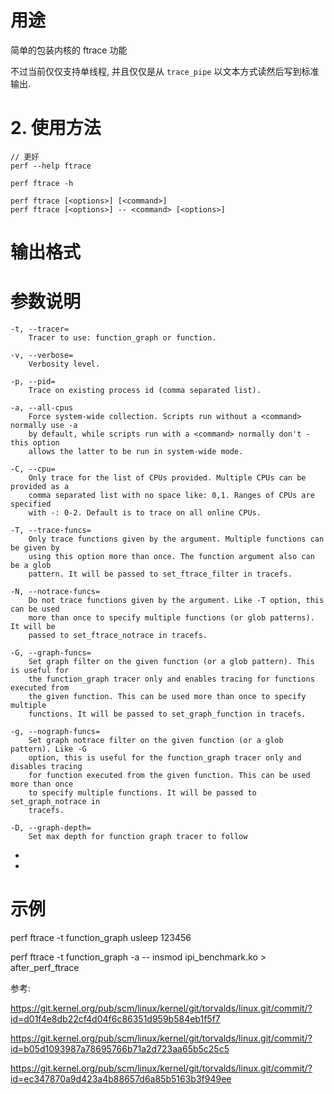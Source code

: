 


# 用途

简单的包装内核的 ftrace 功能

不过当前仅仅支持单线程, 并且仅仅是从 `trace_pipe` 以文本方式读然后写到标准输出.

# 2. 使用方法


```
// 更好
perf --help ftrace

perf ftrace -h
```

```
perf ftrace [<options>] [<command>]
perf ftrace [<options>] -- <command> [<options>]
```

# 输出格式


# 参数说明

```
-t, --tracer=
    Tracer to use: function_graph or function.

-v, --verbose=
    Verbosity level.

-p, --pid=
    Trace on existing process id (comma separated list).

-a, --all-cpus
    Force system-wide collection. Scripts run without a <command> normally use -a
    by default, while scripts run with a <command> normally don't - this option
    allows the latter to be run in system-wide mode.

-C, --cpu=
    Only trace for the list of CPUs provided. Multiple CPUs can be provided as a
    comma separated list with no space like: 0,1. Ranges of CPUs are specified
    with -: 0-2. Default is to trace on all online CPUs.

-T, --trace-funcs=
    Only trace functions given by the argument. Multiple functions can be given by
    using this option more than once. The function argument also can be a glob
    pattern. It will be passed to set_ftrace_filter in tracefs.

-N, --notrace-funcs=
    Do not trace functions given by the argument. Like -T option, this can be used
    more than once to specify multiple functions (or glob patterns). It will be
    passed to set_ftrace_notrace in tracefs.

-G, --graph-funcs=
    Set graph filter on the given function (or a glob pattern). This is useful for
    the function_graph tracer only and enables tracing for functions executed from
    the given function. This can be used more than once to specify multiple
    functions. It will be passed to set_graph_function in tracefs.

-g, --nograph-funcs=
    Set graph notrace filter on the given function (or a glob pattern). Like -G
    option, this is useful for the function_graph tracer only and disables tracing
    for function executed from the given function. This can be used more than once
    to specify multiple functions. It will be passed to set_graph_notrace in
    tracefs.

-D, --graph-depth=
    Set max depth for function graph tracer to follow
```

*
*

##


# 示例

perf ftrace -t function_graph usleep 123456

perf ftrace -t function_graph -a -- insmod ipi_benchmark.ko > after_perf_ftrace


参考:

https://git.kernel.org/pub/scm/linux/kernel/git/torvalds/linux.git/commit/?id=d01f4e8db22cf4d04f6c86351d959b584eb1f5f7

https://git.kernel.org/pub/scm/linux/kernel/git/torvalds/linux.git/commit/?id=b05d1093987a78695766b71a2d723aa65b5c25c5

https://git.kernel.org/pub/scm/linux/kernel/git/torvalds/linux.git/commit/?id=ec347870a9d423a4b88657d6a85b5163b3f949ee
